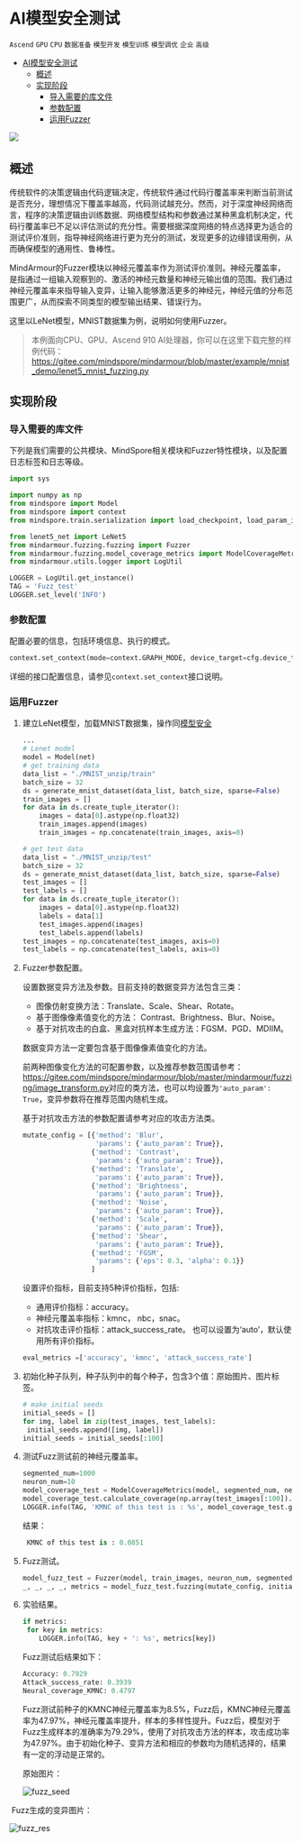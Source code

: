 # AI模型安全测试

`Ascend` `GPU` `CPU` `数据准备` `模型开发` `模型训练` `模型调优` `企业` `高级`

<!-- TOC -->

- [AI模型安全测试](#ai模型安全测试)
    - [概述](#概述)
    - [实现阶段](#实现阶段)
        - [导入需要的库文件](#引入相关包)
        - [参数配置](#参数配置)
        - [运用Fuzzer](#运用Fuzzer)
        
<!-- /TOC -->
<a href="https://gitee.com/mindspore/docs/blob/master/tutorials/source_zh_cn/advanced_use/fuzzer.md" target="_blank"><img src="../_static/logo_source.png"></a>&nbsp;&nbsp;

## 概述

传统软件的决策逻辑由代码逻辑决定，传统软件通过代码行覆盖率来判断当前测试是否充分，理想情况下覆盖率越高，代码测试越充分。然而，对于深度神经网络而言，程序的决策逻辑由训练数据、网络模型结构和参数通过某种黑盒机制决定，代码行覆盖率已不足以评估测试的充分性。需要根据深度网络的特点选择更为适合的测试评价准则，指导神经网络进行更为充分的测试，发现更多的边缘错误用例，从而确保模型的通用性、鲁棒性。

MindArmour的Fuzzer模块以神经元覆盖率作为测试评价准则。神经元覆盖率，是指通过一组输入观察到的、激活的神经元数量和神经元输出值的范围。我们通过神经元覆盖率来指导输入变异，让输入能够激活更多的神经元，神经元值的分布范围更广，从而探索不同类型的模型输出结果、错误行为。

这里以LeNet模型，MNIST数据集为例，说明如何使用Fuzzer。

> 本例面向CPU、GPU、Ascend 910 AI处理器，你可以在这里下载完整的样例代码：<https://gitee.com/mindspore/mindarmour/blob/master/example/mnist_demo/lenet5_mnist_fuzzing.py>

## 实现阶段

### 导入需要的库文件

下列是我们需要的公共模块、MindSpore相关模块和Fuzzer特性模块，以及配置日志标签和日志等级。

```python
import sys

import numpy as np
from mindspore import Model
from mindspore import context
from mindspore.train.serialization import load_checkpoint, load_param_into_net

from lenet5_net import LeNet5
from mindarmour.fuzzing.fuzzing import Fuzzer
from mindarmour.fuzzing.model_coverage_metrics import ModelCoverageMetrics
from mindarmour.utils.logger import LogUtil

LOGGER = LogUtil.get_instance()
TAG = 'Fuzz_test'
LOGGER.set_level('INFO')
```

### 参数配置

配置必要的信息，包括环境信息、执行的模式。

```python
context.set_context(mode=context.GRAPH_MODE, device_target=cfg.device_target)
```

详细的接口配置信息，请参见`context.set_context`接口说明。

### 运用Fuzzer

1. 建立LeNet模型，加载MNIST数据集，操作同[模型安全](<https://www.mindspore.cn/tutorial/zh-CN/master/advanced_use/model_security.html>)

   ```python
   ...
   # Lenet model
   model = Model(net)
   # get training data
   data_list = "./MNIST_unzip/train"
   batch_size = 32
   ds = generate_mnist_dataset(data_list, batch_size, sparse=False)
   train_images = []
   for data in ds.create_tuple_iterator():
       images = data[0].astype(np.float32)
       train_images.append(images)
       train_images = np.concatenate(train_images, axis=0)
   
   # get test data
   data_list = "./MNIST_unzip/test"
   batch_size = 32
   ds = generate_mnist_dataset(data_list, batch_size, sparse=False)
   test_images = []
   test_labels = []
   for data in ds.create_tuple_iterator():
       images = data[0].astype(np.float32)
       labels = data[1]
       test_images.append(images)
       test_labels.append(labels)
   test_images = np.concatenate(test_images, axis=0)
   test_labels = np.concatenate(test_labels, axis=0)
   ```

2. Fuzzer参数配置。

   设置数据变异方法及参数。目前支持的数据变异方法包含三类：

   - 图像仿射变换方法：Translate、Scale、Shear、Rotate。
   - 基于图像像素值变化的方法： Contrast、Brightness、Blur、Noise。
   - 基于对抗攻击的白盒、黑盒对抗样本生成方法：FGSM、PGD、MDIIM。

   数据变异方法一定要包含基于图像像素值变化的方法。

   前两种图像变化方法的可配置参数，以及推荐参数范围请参考：<https://gitee.com/mindspore/mindarmour/blob/master/mindarmour/fuzzing/image_transform.py>对应的类方法，也可以均设置为`'auto_param': True`，变异参数将在推荐范围内随机生成。

   基于对抗攻击方法的参数配置请参考对应的攻击方法类。

   ```python
   mutate_config = [{'method': 'Blur',
                     'params': {'auto_param': True}},
                    {'method': 'Contrast',
                     'params': {'auto_param': True}},
                    {'method': 'Translate',
                     'params': {'auto_param': True}},
                    {'method': 'Brightness',
                     'params': {'auto_param': True}},
                    {'method': 'Noise',
                     'params': {'auto_param': True}},
                    {'method': 'Scale',
                     'params': {'auto_param': True}},
                    {'method': 'Shear',
                     'params': {'auto_param': True}},
                    {'method': 'FGSM',
                     'params': {'eps': 0.3, 'alpha': 0.1}}
                    ]
   ```

   设置评价指标，目前支持5种评价指标，包括:
   - 通用评价指标：accuracy。
   - 神经元覆盖率指标：kmnc， nbc，snac。
   - 对抗攻击评价指标：attack_success_rate。
   也可以设置为‘auto’，默认使用所有评价指标。

   ```python
   eval_metrics =['accuracy', 'kmnc', 'attack_success_rate']
   ```

3. 初始化种子队列，种子队列中的每个种子，包含3个值：原始图片、图片标签。

   ```python
   # make initial seeds
   initial_seeds = []
   for img, label in zip(test_images, test_labels):
   	initial_seeds.append([img, label])
   initial_seeds = initial_seeds[:100]
   ```

4. 测试Fuzz测试前的神经元覆盖率。

   ```python
   segmented_num=1000
   neuron_num=10
   model_coverage_test = ModelCoverageMetrics(model, segmented_num, neuron_num, train_images)
   model_coverage_test.calculate_coverage(np.array(test_images[:100]).astype(np.float32))
   LOGGER.info(TAG, 'KMNC of this test is : %s', model_coverage_test.get_kmnc())
   ```

   结果：

   ```python
    KMNC of this test is : 0.0851
   ```

5. Fuzz测试。

   ```python
   model_fuzz_test = Fuzzer(model, train_images, neuron_num, segmented_num)
   _, _, _, _, metrics = model_fuzz_test.fuzzing(mutate_config, initial_seeds, eval_metrics=eval_metrics)
   ```

6. 实验结果。

   ```python
   if metrics:
   	for key in metrics:
       LOGGER.info(TAG, key + ': %s', metrics[key])
   ```

   Fuzz测试后结果如下：

   ```python
   Accuracy: 0.7929
   Attack_success_rate: 0.3939
   Neural_coverage_KMNC: 0.4797
   ```

   Fuzz测试前种子的KMNC神经元覆盖率为8.5%，Fuzz后，KMNC神经元覆盖率为47.97%，神经元覆盖率提升，样本的多样性提升。Fuzz后，模型对于Fuzz生成样本的准确率为79.29%，使用了对抗攻击方法的样本，攻击成功率为47.97%。由于初始化种子、变异方法和相应的参数均为随机选择的，结果有一定的浮动是正常的。

   原始图片：

   ![fuzz_seed](./images/fuzz_seed.png)

​   Fuzz生成的变异图片：

   ![fuzz_res](./images/fuzz_res.png)
